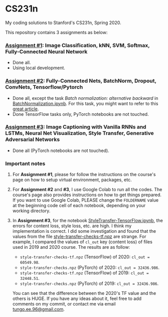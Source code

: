 # CS231n
My coding solutions to Stanford's CS231n, Spring 2020.

This repository contains 3 assignments as below:
### [Assignment #1](https://cs231n.github.io/assignments2020/assignment1/): Image Classification, kNN, SVM, Softmax, Fully-Connected Neural Network 
- Done all.
- Using local development.
### [Assignment #2](https://cs231n.github.io/assignments2020/assignment2/): Fully-Connected Nets, BatchNorm, Dropout, ConvNets, Tensorflow/Pytorch 
- Done all, except the task *Batch normalization: alternative backward* in [BatchNormalization.ipynb](/assignment2/BatchNormalization.ipynb). For this task, you might want to refer to this [great article](http://cthorey.github.io./backpropagation/).
- Done TensorFlow tasks only, PyTorch notebooks are not touched.
### [Assignment #3](https://cs231n.github.io/assignments2020/assignment3/): Image Captioning with Vanilla RNNs and LSTMs, Neural Net Visualization, Style Transfer, Generative Adversarial Networks
- Done all (PyTorch notebooks are not touched).

### Important notes
1. For **Assignment #1**, please for follow the instructions on the course's page on how to setup virtual environment, packages, etc.
2. For **Assignment #2** and **#3**, I use Google Colab to run all the codes. The course's page also provides instructions on how to get things prepared. If you want to use Google Colab, PLEASE change the ```FOLDERNAME``` value at the beginning code cell of each notebook, depending on your working directory. 
3. In **Assignment #3**, for the notebook [StyleTransfer-TensorFlow.ipynb](/assignment3/StyleTransfer-TensorFlow.ipynb), the errors for content loss, style loss, etc. are high. I think my implementation is correct. I did some investigation and found that the values from the file [style-transfer-checks-tf.npz](/assignment3/style-transfer-checks-tf.npz) are strange. For example, I compared the values of ```cl_out``` key (content loss) of files used in 2019 and 2020 course. The results are as follow:
    * ```style-transfer-checks-tf.npz``` (TensorFlow) of 2020: ```cl_out = 60549.98```. 
    * ```style-transfer-checks.npz``` (PyTorch) of 2020: ```cl_out = 32436.986```.
    * ```style-transfer-checks-tf.npz``` (TensorFlow) of 2019: ```cl_out = 32448.51```.
    * ```style-transfer-checks.npz``` (PyTorch) of 2019: ```cl_out = 32436.986```.

    You can see that the difference between the 2020's TF value and the others is HUGE. If you have any ideas about it, feel free to add comments on my commit, or contact me via email <tungo.ee.96@gmail.com>.